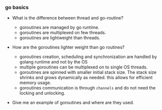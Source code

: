 ### go basics 

- What is the difference between thread and go-routine?
  - goroutines are managed by go runtime. 
  - goroutines are multiplexed on few threads. 
  - goroutines are lightweight than threads. 

- How are the goroutines lighter weight than go routines?
  - goroutines creation, scheduling and synchronization are handled by golang runtime and not by the OS
  - multiple goroutines can be multiplexed on to single OS threads.
  - goroutines are spinned with smaller initial stack size. The stack size shrinks and grows dynamically as needed. this allows for efficient memory usage.   
  - goroutines communication is through `channels` and do not need the locking and unlocking. 

- Give me an example of goroutines and where are they used.  
